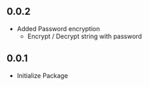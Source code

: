 ## 0.0.2
+ Added Password encryption
    + Encrypt / Decrypt string with password
## 0.0.1
* Initialize Package